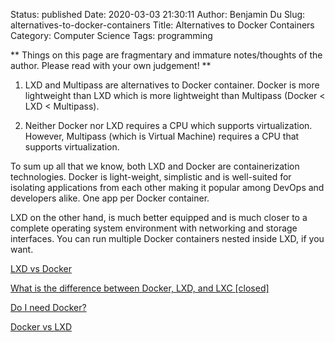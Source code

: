 Status: published
Date: 2020-03-03 21:30:11
Author: Benjamin Du
Slug: alternatives-to-docker-containers
Title: Alternatives to Docker Containers
Category: Computer Science
Tags: programming

**
Things on this page are fragmentary and immature notes/thoughts of the author.
Please read with your own judgement!
**


1. LXD and Multipass are alternatives to Docker container.
    Docker is more lightweight than LXD 
    which is more lightweight than Multipass (Docker < LXD < Multipass).


2. Neither Docker nor LXD requires a CPU which supports virtualization. 
    However, 
    Multipass (which is Virtual Machine) requires a CPU that supports virtualization.



To sum up all that we know, both LXD and Docker are containerization technologies. Docker is light-weight, simplistic and is well-suited for isolating applications from each other making it popular among DevOps and developers alike. One app per Docker container.

LXD on the other hand, is much better equipped and is much closer to a complete operating system environment with networking and storage interfaces. You can run multiple Docker containers nested inside LXD, if you want.



[LXD vs Docker](https://linuxhint.com/lxd-vs-docker/)

[What is the difference between Docker, LXD, and LXC [closed]](https://unix.stackexchange.com/questions/254956/what-is-the-difference-between-docker-lxd-and-lxc)

[Do I need Docker?](https://discuss.linuxcontainers.org/t/do-i-need-docker/605)

[Docker vs LXD](https://www.reddit.com/r/selfhosted/comments/b50h9t/docker_vs_lxd/)